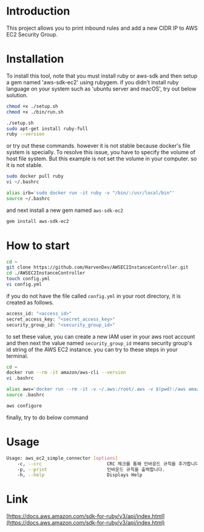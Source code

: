 # Introduction

This project allows you to print inbound rules and add a new CIDR IP to AWS EC2 Security Group.

# Installation

To install this tool, note that you must install ruby or aws-sdk and then setup a gem named 'aws-sdk-ec2' using rubygem.
if you didn't install ruby language on your system such as 'ubuntu server and macOS', try out below solution.

```sh
chmod +x ./setup.sh
chmod +x ./bin/run.sh

./setup.sh
sudo apt-get install ruby-full
ruby --version
```

or try out these commands. however it is not stable because docker's file system is specially. To resolve this issue, you have to specify the volume of host file system. But this example is not set the volume in your computer. so it is not stable.

```bash
sudo docker pull ruby
vi ~/.bashrc

alias irb='sudo docker run -it ruby -v "/bin/:/usr/local/bin"'
source ~/.bashrc
```

and next install a new gem named `aws-sdk-ec2`

```sh
gem install aws-sdk-ec2
```

# How to start

```sh
cd ~
git clone https://github.com/HarvenDev/AWSEC2InstanceController.git
cd ./AWSEC2InstanceController
touch config.yml
vi config.yml
```

if you do not have the file called `config.yml` in your root directory, it is created as follows.

```sh
access_id: "<access_id>"
secret_access_key: "<secret_access_key>"
security_group_id: "<security_group_id>"
```

to set these value, you can create a new IAM user in your aws root account and then next the value named `security_group_id` means security group's id string of the AWS EC2 instance. you can try to these steps in your terminal.

```sh
cd ~
docker run --rm -it amazon/aws-cli --version
vi .bashrc

alias aws='docker run --rm -it -v ~/.aws:/root/.aws -v $(pwd):/aws amazon/aws-cli'
source .bashrc

aws configure
```

finally, try to do below command

# Usage

```sh
Usage: aws_ec2_simple_connector [options]
    -c, --crc                        CRC 체크를 통해 인바운드 규칙을 추가합니다.
    -p, --print                      인바운드 규칙을 출력합니다.
    -h, --help                       Displays Help
```

# Link

[https://docs.aws.amazon.com/sdk-for-ruby/v3/api/index.html](https://docs.aws.amazon.com/sdk-for-ruby/v3/api/index.html)
